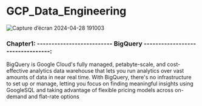 # GCP_Data_Engineering

![Capture d’écran 2024-04-28 191003](https://github.com/GDIATTA/GCP_Data_Engineering/assets/147615966/fb840ecf-7eb7-4f31-8f9a-c4b961166fb8)

### Chapter1: -------------------------- BigQuery  ---------------------------------:
BigQuery is Google Cloud's fully managed, petabyte-scale, and cost-effective analytics data warehouse that lets you run analytics over vast amounts of data in near real time. With BigQuery, there's no infrastructure to set up or manage, letting you focus on finding meaningful insights using GoogleSQL and taking advantage of flexible pricing models across on-demand and flat-rate options

